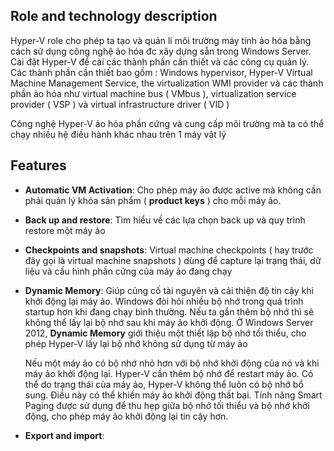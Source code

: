 ## Role and technology description

Hyper-V role cho phép ta tạo và quản lí môi trường máy tính ảo hóa bằng cách sử dụng công nghệ ảo hóa đc xây dựng sẵn trong Windows Server. Cài đặt Hyper-V để cài các thành phần cần thiết và các công cụ quản lý. Các thành phần cần thiết bao gồm : Windows hypervisor, Hyper-V Virtual Machine Management Service, the virtualization WMI provider và các thành phần ảo hóa như virtual machine bus ( VMbus ), virtualization service provider ( VSP ) và virtual infrastructure driver ( VID )

Công nghệ Hyper-V ảo hóa phần cứng và cung cấp môi trường mà ta có thể chạy nhiều hệ điều hành khác nhau trên 1 máy vật lý

## Features

- **Automatic VM Activation**: Cho phép máy ảo được active mà không cần phải quản lý khóa sản phẩm ( **product keys** ) cho mỗi máy ảo.

- **Back up and restore**: Tìm hiểu về các lựa chọn back up và quy trình restore một máy ảo

- **Checkpoints and snapshots**: Virtual machine checkpoints ( hay trước đây gọi là virtual machine snapshots ) dùng để capture lại trạng thái, dữ liệu và cấu hình phần cứng của máy ảo đang chạy

- **Dynamic Memory**: Giúp củng cố tài nguyên và cải thiện độ tin cậy khi khởi động lại máy ảo.
  Windows đòi hỏi nhiều bộ nhớ trong quá trình startup hơn khi đang chạy bình thường. Nếu ta gắn thêm bộ nhớ thì sẽ không thể lấy lại bộ nhớ sau khi máy ảo khởi động. Ở Windows Server 2012, **Dynamic Memory** giới thiệu một thiết lập bộ nhớ tối thiểu, cho phép Hyper-V lấy lại bộ nhớ không sử dụng từ máy ảo

  Nếu một máy ảo có bộ nhớ nhỏ hơn với bộ nhớ khởi động của nó và khi máy ảo khởi động lại. Hyper-V cần thêm bộ nhớ để restart máy ảo. Có thể do trạng thái của máy ảo, Hyper-V không thể luôn có bộ nhớ bổ sung. Điều này có thể khiến máy ảo khởi động thất bại. Tính năng Smart Paging được sử dụng để thu hẹp giữa bộ nhớ tối thiểu và bộ nhớ khởi động, cho phép máy ảo khởi động lại tin cậy hơn.
  
- **Export and import**: 
